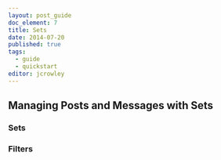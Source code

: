 ```yaml
---
layout: post_guide
doc_element: 7
title: Sets
date: 2014-07-20
published: true
tags:
  - guide
  - quickstart
editor: jcrowley
---
```


## Managing Posts and Messages with Sets

### Sets

### Filters

